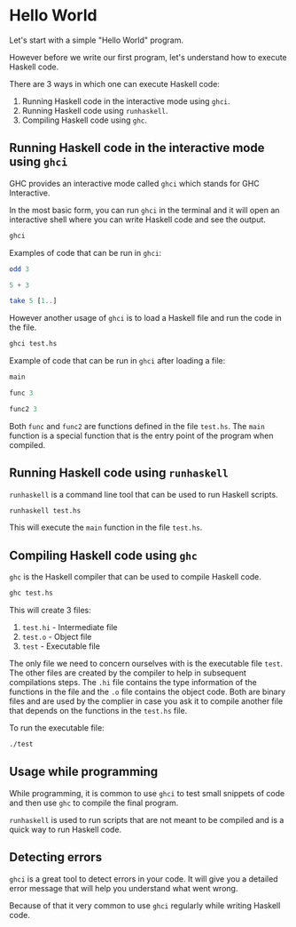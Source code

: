 # Hello World

Let's start with a simple "Hello World" program.

However before we write our first program, let's understand how to execute Haskell code.

There are 3 ways in which one can execute Haskell code:

1. Running Haskell code in the interactive mode using `ghci`.
2. Running Haskell code using `runhaskell`.
3. Compiling Haskell code using `ghc`.

## Running Haskell code in the interactive mode using `ghci`

GHC provides an interactive mode called `ghci` which stands for GHC Interactive.

In the most basic form, you can run `ghci` in the terminal and it will open an interactive shell where you can write Haskell code and see the output.

```bash
ghci
```

Examples of code that can be run in `ghci`:

```haskell
odd 3
```

```haskell
5 + 3
```

```haskell
take 5 [1..]
```

However another usage of `ghci` is to load a Haskell file and run the code in the file.

```bash
ghci test.hs
```

Example of code that can be run in `ghci` after loading a file:

```haskell
main
```

```haskell
func 3
```

```haskell
func2 3
```

Both `func` and `func2` are functions defined in the file `test.hs`. The `main` function is a special function that is the entry point of the program when compiled.

## Running Haskell code using `runhaskell`

`runhaskell` is a command line tool that can be used to run Haskell scripts.

```bash
runhaskell test.hs
```

This will execute the `main` function in the file `test.hs`.

## Compiling Haskell code using `ghc`

`ghc` is the Haskell compiler that can be used to compile Haskell code.

```bash
ghc test.hs
```

This will create 3 files:

1. `test.hi` - Intermediate file
2. `test.o` - Object file
3. `test` - Executable file

The only file we need to concern ourselves with is the executable file `test`. The other files are created by the compiler to help in subsequent compilations steps. The `.hi` file contains the type information of the functions in the file and the `.o` file contains the object code. Both are binary files and are used by the complier in case you ask it to compile another file that depends on the functions in the `test.hs` file.

To run the executable file:

```bash
./test
```

## Usage while programming

While programming, it is common to use `ghci` to test small snippets of code and then use `ghc` to compile the final program.

`runhaskell` is used to run scripts that are not meant to be compiled and is a quick way to run Haskell code.

## Detecting errors

`ghci` is a great tool to detect errors in your code. It will give you a detailed error message that will help you understand what went wrong.

Because of that it very common to use `ghci` regularly while writing Haskell code.
